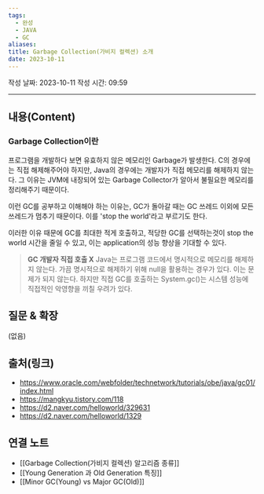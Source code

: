 ```yaml
---
tags:
  - 완성
  - JAVA
  - GC
aliases: 
title: Garbage Collection(가비지 컬렉션) 소개
date: 2023-10-11
---
```

작성 날짜: 2023-10-11
작성 시간: 09:59


----
## 내용(Content)

### Garbage Collection이란

프로그램을 개발하다 보면 유효하지 않은 메모리인 Garbage가 발생한다. C의 경우에는 직접 해제해주어야 하지만, Java의 경우에는 개발자가 직접 메모리를 해제하지 않는다. 그 이유는 JVM에 내장되어 있는 Garbage Collector가 알아서 불필요한 메모리를 정리해주기 때문이다. 

이런 GC를 공부하고 이해해야 하는 이유는, GC가 돌아갈 때는 GC 쓰레드 이외에 모든 쓰레드가 멈추기 때문이다. 이를 'stop the world'라고 부르기도 한다.

이러한 이유 때문에 GC를 최대한 적게 호출하고, 적당한 GC를 선택하는것이 stop the world 시간을 줄일 수 있고, 이는 application의 성능 향상을 기대할 수 있다.


> **GC 개발자 직접 호출 X**
> Java는 프로그램 코드에서 명시적으로 메모리를 해제하지 않는다. 가끔 명시적으로 해제하기 위해 null을 활용하는 경우가 있다. 이는 문제가 되지 않는다. 하지만 직접 GC를 호출하는 System.gc()는 시스템 성능에 직접적인 악영향을 끼칠 우려가 있다.
## 질문 & 확장

(없음)

## 출처(링크)
- https://www.oracle.com/webfolder/technetwork/tutorials/obe/java/gc01/index.html
- https://mangkyu.tistory.com/118
- https://d2.naver.com/helloworld/329631
- https://d2.naver.com/helloworld/1329
## 연결 노트
- [[Garbage Collection(가비지 컬렉션) 알고리즘 종류]]
- [[Young Generation 과 Old Generation 특징]]
- [[Minor GC(Young) vs Major GC(Old)]]










